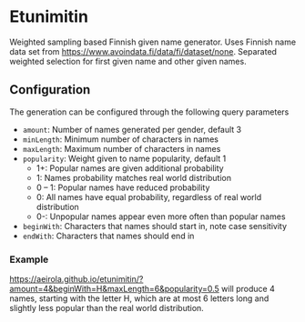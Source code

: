 # Etunimitin

Weighted sampling based Finnish given name generator. Uses Finnish name data set from https://www.avoindata.fi/data/fi/dataset/none. Separated weighted selection for first given name and other given names.


## Configuration

The generation can be configured through the following query parameters

 - `amount`: Number of names generated per gender, default 3
 - `minLength`: Minimum number of characters in names
 - `maxLength`: Maximum number of characters in names
 - `popularity`: Weight given to name popularity, default 1
    - 1+: Popular names are given additional probability
    - 1: Names probability matches real world distribution
    - 0 – 1: Popular names have reduced probability
    - 0: All names have equal probability, regardless of real world distribution
    - 0-: Unpopular names appear even more often than popular names
 - `beginWith`: Characters that names should start in, note case sensitivity
 - `endWith`: Characters that names should end in

### Example
https://aeirola.github.io/etunimitin/?amount=4&beginWith=H&maxLength=6&popularity=0.5 will produce 4 names, starting with the letter H, which are at most 6 letters long and slightly less popular than the real world distribution.